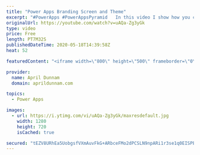 ```yaml
---
title: "Power Apps Branding Screen and Theme"
excerpt: "#PowerApps #PowerAppsPyramid   In this video I show how you can create a branding screen in your Power Apps applications that mimics your company brand standard and use that screen to create a custom re-usable theme.    This is an expansion on my \"App Makeover: Quick Tips for Beautiful PowerApps\" talk"
originalUrl: https://youtube.com/watch?v=uAQa-Zg3yGk
type: video
price: Free
length: PT7M32S
publishedDateTime: 2020-05-18T14:39:58Z
heat: 52

featuredContent: "<iframe width=\"800\" height=\"500\" frameborder=\"0\" src=\"https://www.youtube.com/embed/uAQa-Zg3yGk\" allow=\"accelerometer; autoplay; encrypted-media; gyroscope; picture-in-picture\" allowfullscreen></iframe>"

provider:
  name: April Dunnam
  domain: aprildunnam.com

topics:
  - Power Apps

images:
  - url: https://i.ytimg.com/vi/uAQa-Zg3yGk/maxresdefault.jpg
    width: 1280
    height: 720
    isCached: true

secured: "tEZV8URhEa5UobgsfVXmAuvFkG+ARbceFMo2dPCSLN9npARi1r3se1q0EISPELKIgxeGu4d+x48Sqrawj6XXGlTVLtsbzUBlXNR/TuSB24f7MNpBdx3XjZhtOg9hhpYny05+Q3yBH90eDES0tpglzddW2cbWvNGZVwhooaZmOmtnwT2MqN1SgTcjvgfvm63TybzQSs/M76WlKpo2+1ht42G3VL6T3iEt/b+N8v9B+cBFT3ay3m/py9M8DXS2/xz+na/ck8Qb3v3O+bsFMqKLsmPCbjnMmS/jbwQrVee1L/vo1Zg1by3oDGIUqC63O56FNswh/a9VHXfmqcBZizSElI+jK4RW90fkHMYqILlHEjWOBYmFSczQs+n/iUkB1QsDUm6SzPCb+HeuAT72ByFTRe8d31PkZEx0zKzCAVl60a0=;sUmqW+ndPJem4mFk729pbg=="
---
```


